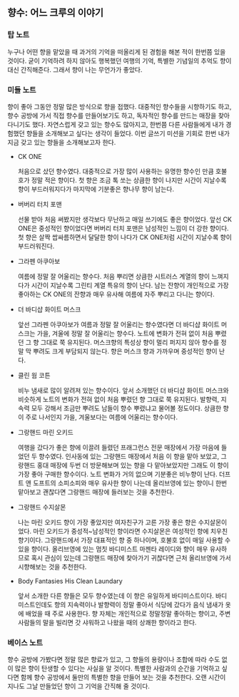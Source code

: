 ## 향수: 어느 크루의 이야기

### 탑 노트

누구나 어떤 향을 맡았을 때 과거의 기억을 떠올리게 된 경험을 해본 적이 한번쯤 있을 것이다. 굳이 기억하려 하지 않아도 행복했던 여행의 기억, 특별한 기념일의 추억도 향이 대신 간직해준다. 그래서 향이 나는 무언가가 좋았다.

### 미들 노트

향이 좋아 그동안 정말 많은 방식으로 향을 접했다. 대중적인 향수들을 시향하기도 하고, 향수 공방에 가서 직접 향수를 만들어보기도 하고, 독자적인 향수를 만드는 매장을 찾아다니기도 했다. 자연스럽게 갖고 있는 향수도 많아지고, 한번쯤 다른 사람들에게 내가 경험했던 향들을 소개해보고 싶다는 생각이 들었다. 이번 글쓰기 미션을 기회로 한번 내가 지금 갖고 있는 향들을 소개해보고자 한다.

- CK ONE

  처음으로 샀던 향수였다. 대중적으로 가장 많이 사용하는 유명한 향수인 만큼 호불호가 정말 적은 향이다. 첫 향은 조금 톡 쏘는 상큼한 향이 나지만 시간이 지날수록 향이 부드러워지다가 마지막에 기분좋은 향나무 향이 남는다.

- 버버리 터치 포맨

  선물 받아 처음 써봤지만 생각보다 무난하고 매일 쓰기에도 좋은 향이었다. 앞선 CK ONE은 중성적인 향이었다면 버버리 터치 포맨은 남성적인 느낌이 더 강한 향이다. 첫 향은 살짝 쌉싸름하면서 달달한 향이 나다가 CK ONE처럼 시간이 지날수록 향이 부드러워진다.

- 그라펜 아쿠아보

  여름에 정말 잘 어울리는 향수다. 처음 뿌리면 상큼한 시트러스 계열의 향이 느껴지다가 시간이 지날수록 그린티 계열 특유의 향이 난다. 남는 잔향이 개인적으로 가장 좋아하는 CK ONE의 잔향과 매우 유사해 여름에 자주 뿌리고 다니는 향이다.

- 더 바디샵 화이트 머스크

  앞선 그라펜 아쿠아보가 여름과 정말 잘 어울리는 향수였다면 더 바디샵 화이트 머스크는 가을, 겨울에 정말 잘 어울리는 향수다. 노트에 변화가 전혀 없이 처음 뿌렸던 그 향 그대로 쭉 유지된다. 머스크향의 특성상 향이 멀리 퍼지지 않아 향수를 정말 막 뿌려도 크게 부담되지 않는다. 향은 머스크 향과 가까우며 중성적인 향이 난다.

- 클린 웜 코튼

  비누 냄새로 많이 알려져 있는 향수이다. 앞서 소개했던 더 바디샵 화이트 머스크와 비슷하게 노트의 변화가 전혀 없이 처음 뿌렸던 향 그대로 쭉 유지된다. 발향력, 지속력 모두 강해서 조금만 뿌려도 남들이 향수 뿌렸냐고 물어볼 정도이다. 상큼한 향이 주로 나서인지 가을, 겨울보다는 여름에 어울리는 향수이다.

- 그랑핸드 마린 오키드

  여행을 갔다가 좋은 향에 이끌려 들렸던 프래그런스 전문 매장에서 가장 마음에 들었던 두 향수였다. 인사동에 있는 그랑핸드 매장에서 처음 이 향을 맡아 보았고, 그랑핸드 홍대 매장에 두번 더 방문해보며 있는 향을 다 맡아보았지만 그래도 이 향이 가장 좋아 구매한 향수이다. 노트 변화가 거의 없으며 기분좋은 비누향이 난다. 더프트 앤 도프트의 소피소피와 매우 유사한 향이 나는데 올리브영에 있는 향이니 한번 맡아보고 괜찮다면 그랑핸드 매장에 들러보는 것을 추천한다.

- 그랑핸드 수지살몬

  나는 마린 오키드 향이 가장 좋았지만 여자친구가 고른 가장 좋은 향은 수지살몬이었다. 마린 오키드가 중성적~남성적인 향이라면 수지살몬은 여성적인 향에 치우친 향기이다. 그랑핸드에서 가장 대표적인 향 중 하나이며, 호불호 없이 매일 사용할 수 있을 향이다. 올리브영에 있는 멈칫 바디미스트 마젠타 레이디와 향이 매우 유사하므로 혹시 관심이 있는데 그랑핸드 매장에 찾아가기 귀찮다면 근처 올리브영에 가서 시향해보는 것을 추천한다.

- Body Fantasies His Clean Laundary

  앞서 소개한 다른 향들은 모두 향수였는데 이 향은 유일하게 바디미스트이다. 바디 미스트인데도 향의 지속력이나 발향력이 정말 좋아서 식당에 갔다가 음식 냄새가 옷에 배었을 때 주로 사용한다. 향 자체는 개인적으로 정말정말 좋아하는 향이고, 주변 사람들의 말을 빌리면 갓 샤워하고 나왔을 때의 상쾌한 향이라고 한다.

### 베이스 노트

향수 공방에 가봤다면 정말 많은 향료가 있고, 그 향들의 용량이나 조합에 따라 수도 없이 많은 향이 탄생할 수 있다는 사실을 알 것이다. 특별한 사람과의 순간을 기억하고 싶다면 함께 향수 공방에서 둘만의 특별한 향을 만들어 보는 것을 추천한다. 오랜 시간이 지나도 그날 만들었던 향이 그 기억을 간직해 줄 것이다.
